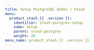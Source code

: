 ```yaml
---
title: Setup PostgreSQL Addon | Stash
menu:
  product_stash_{{ .version }}:
    identifier: stash-postgres-setup
    name: Setup
    parent: stash-postgres
    weight: 20
menu_name: product_stash_{{ .version }}
---
```


